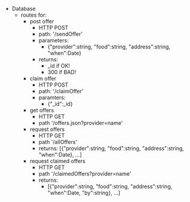 - Database
    - routes for:
        - post offer
            - HTTP POST
            - path: '/sendOffer'
            - parameters:
                - {"provider":string, "food":string, "address":string, "when":Date}
            - returns:
                - _id if OK!
                - 300 if BAD!
        - claim offer
            - HTTP POST
            - path: '/claimOffer'
            - paramters:
                - {"_id":_id}
        - get offers
            - HTTP GET
            - path '/offers.json?provider=name'
        - request offers
            - HTTP GET
            - path '/allOffers'
            - returns:
                [{"provider":string, "food":string, "address":string, "when":Date}, ...]
        - request claimed offers
            - HTTP GET 
            - path '/claimedOffers?provider=name'
            - returns:
                - [{"provider":string, "food":string, "address":string, "when":Date, "by":string}, ...]